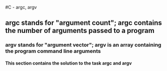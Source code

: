 #C - argc, argv
## argc stands for "argument count"; argc contains the number of arguments passed to a program
### argv stands for "argument vector"; argv is an array containing the program command line arguments
#### This section contains the solution to the task argc and argv
